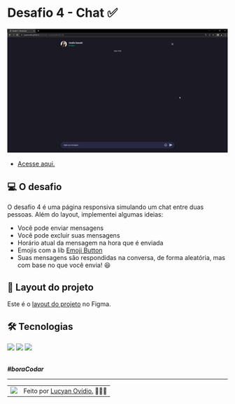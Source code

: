 # Desafio 4 - Chat ✅

<img src="./.github/preview-desafio-04.gif" alt="Gif do projeto." />

* <a href="https://lucyanovidio.github.io/boraCodar-rocketseat/desafio-04/">Acesse aqui.</a>

## 💻 O desafio

O desafio 4 é uma página responsiva simulando um chat entre duas pessoas. Além do layout, implementei algumas ideias:
* Você pode enviar mensagens
* Você pode excluir suas mensagens
* Horário atual da mensagem na hora que é enviada
* Emojis com a lib <a href="https://emoji-button.js.org">Emoji Button</a>
* Suas mensagens são respondidas na conversa, de forma aleatória, mas com base no que você envia! 😆

## 🎨 Layout do projeto

Este é o <a href="https://www.figma.com/file/8UMgBXJ4ra2EQ20XOt1hsW/%23boraCodar---Desafio-4-(Community)?node-id=0%3A1&t=wuX2q8EITvBWU8X0-0">layout do projeto</a> no Figma.

## 🛠 Tecnologias

<div>
    <img src="https://img.shields.io/badge/HTML5-E34F26?style=for-the-badge&logo=html5&logoColor=white" />
    <img src="https://img.shields.io/badge/CSS3-1572B6?style=for-the-badge&logo=css3&logoColor=white" />
    <img src="https://img.shields.io/badge/JavaScript-F7DF1E?style=for-the-badge&logo=javascript&logoColor=black" />
</div>
<br>

***#boraCodar***
<br>

---

<table>
  <tr>
    <td>
      <img src="https://github.com/lucyanovidio.png" width="100px" />
    </td>
    <td>
      Feito por <a href="https://github.com/lucyanovidio">Lucyan Ovídio.</a> 🙋🏿‍♂️
    </td>
  </tr>
</table>